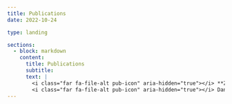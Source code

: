 ```yaml
---
title: Publications
date: 2022-10-24

type: landing

sections:
  - block: markdown
    content:
      title: Publications
      subtitle: 
      text: |
        <i class="far fa-file-alt pub-icon" aria-hidden="true"></i> **Zhaohan Meng**, **Zaiqiao Meng**, Iadh Ounis (2024). [FusionDTI: Fine-grained Binding Discovery with Token-level Fusion for Drug-Target Interaction](https://arxiv.org/abs/2406.01651). AI4Science@ICML 2024. <br />
        <i class="far fa-file-alt pub-icon" aria-hidden="true"></i> Daniel N. Sosa, Rogier Hintzen, Betty Xiong, Alex De Giorgio, Julien Fauqueur, Mark Davies, **Jake Lever**, Russ B. Altman (2023). [Associating biological context with protein-protein interactions through text mining at PubMed scale](https://doi.org/10.1016/j.jbi.2023.104474). Journal of Biomedical Informatics. 
---
```

